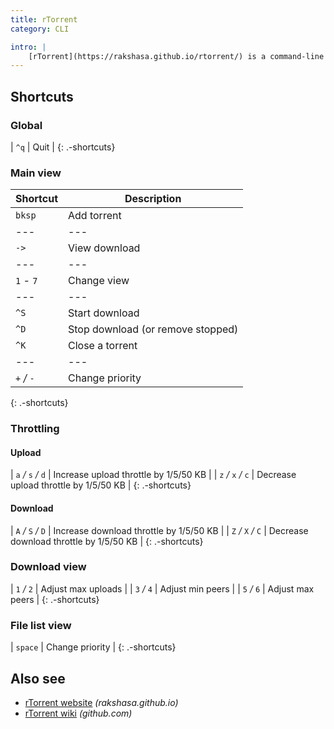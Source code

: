 ```yaml
---
title: rTorrent
category: CLI

intro: |
    [rTorrent](https://rakshasa.github.io/rtorrent/) is a command-line torrent application. Here are some shortcut keys.
---
```


## Shortcuts

### Global

| `^q` | Quit |
{: .-shortcuts}

### Main view

| Shortcut    | Description                       |
| ----------- | --------------------------------- |
| `bksp`      | Add torrent                       |
| ---         | ---                               |
| `->`        | View download                     |
| ---         | ---                               |
| `1` _-_ `7` | Change view                       |
| ---         | ---                               |
| `^S`        | Start download                    |
| `^D`        | Stop download (or remove stopped) |
| `^K`        | Close a torrent                   |
| ---         | ---                               |
| `+` _/_ `-` | Change priority                   |

{: .-shortcuts}

### Throttling

#### Upload

| `a` _/_ `s` _/_ `d` | Increase upload throttle by 1/5/50 KB |
| `z` _/_ `x` _/_ `c` | Decrease upload throttle by 1/5/50 KB |
{: .-shortcuts}

#### Download

| `A` _/_ `S` _/_ `D` | Increase download throttle by 1/5/50 KB |
| `Z` _/_ `X` _/_ `C` | Decrease download throttle by 1/5/50 KB |
{: .-shortcuts}

### Download view

| `1` _/_ `2` | Adjust max uploads |
| `3` _/_ `4` | Adjust min peers |
| `5` _/_ `6` | Adjust max peers |
{: .-shortcuts}

### File list view

| `space` | Change priority |
{: .-shortcuts}

## Also see

-   [rTorrent website](https://rakshasa.github.io/rtorrent/) _(rakshasa.github.io)_
-   [rTorrent wiki](https://github.com/rakshasa/rtorrent/wiki) _(github.com)_
